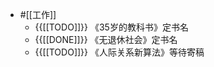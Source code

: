 - #[[工作]]
    - {{[[TODO]]}} 《35岁的教科书》定书名
    - {{[[DONE]]}} 《无退休社会》定书名
    - {{[[TODO]]}} 《人际关系新算法》等待寄稿
